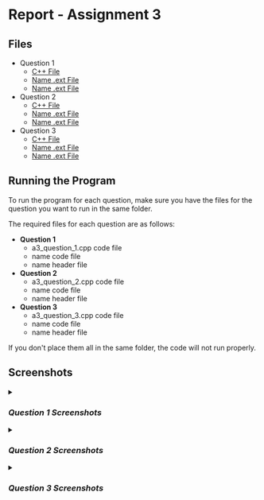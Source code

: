 # Report - Assignment 3

## Files
* Question 1
  * [C++ File](Question1/a3_question_1.cpp)
  * [Name .ext File]()
  * [Name .ext File]()
* Question 2
  * [C++ File](Question2/a3_question_2.cpp)
  * [Name .ext File]()
  * [Name .ext File]()
* Question 3
  * [C++ File](Question3/a3_question_3.cpp)
  * [Name .ext File]()
  * [Name .ext File]()

## Running the Program
To run the program for each question, make sure you have the files for the 
question you want to run in the same folder.

The required files for each question are as follows:
* **Question 1**
  * a3_question_1.cpp code file
  * name code file
  * name header file
* **Question 2**
  * a3_question_2.cpp code file
  * name code file
  * name header file
* **Question 3**
  * a3_question_3.cpp code file
  * name code file
  * name header file

If you don't place them all in the same folder, the code will not run properly.

## Screenshots

<details>
<summary><h3><i>Question 1 Screenshots</i></h3></summary>

### Name Functions
**name() function Code**<br>
![Code for name function](/screenshots/Assignment3/Question1)

### Name Functions Test Output
![Output for test functions](/screenshots/Assignment3/Question1)

</details>

<details>
<summary><h3><i>Question 2 Screenshots</i></h3></summary>

### Name Functions
**name() function Code**<br>
![Code for name function](/screenshots/Assignment3/Question2)

### Name Functions Test Output
![Output for test functions](/screenshots/Assignment3/Question2)

</details>

<details>
<summary><h3><i>Question 3 Screenshots</i></h3></summary>

### Name Functions
**name() function Code**<br>
![Code for name function](/screenshots/Assignment3/Question3)

### Name Functions Test Output
![Output for test functions](/screenshots/Assignment3/Question3)

</details>